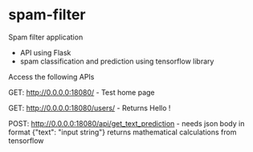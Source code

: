 # spam-filter

Spam filter application
- API using Flask
- spam classification and prediction using tensorflow library


Access the following APIs

GET: http://0.0.0.0:18080/  - Test home page

GET: http://0.0.0.0:18080/users/<user>  - Returns Hello <username>!
  
POST: http://0.0.0.0:18080/api/get_text_prediction  - needs json body in format {"text": "input string"} returns mathematical calculations from tensorflow
